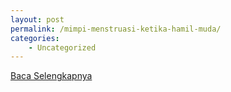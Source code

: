 ```yaml
---
layout: post
permalink: /mimpi-menstruasi-ketika-hamil-muda/
categories:
    - Uncategorized
---
```


[Baca Selengkapnya](/02)